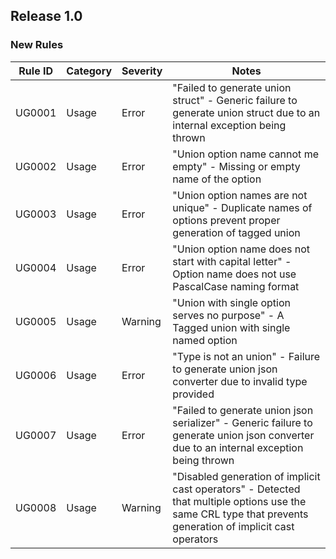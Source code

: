 ﻿
## Release 1.0

### New Rules

Rule ID | Category | Severity | Notes
--------|----------|----------|--------------------
UG0001  |  Usage   |  Error   | "Failed to generate union struct" - Generic failure to generate union struct due to an internal exception being thrown
UG0002  |  Usage   |  Error   | "Union option name cannot me empty" - Missing or empty name of the option
UG0003  |  Usage   |  Error   | "Union option names are not unique" - Duplicate names of options prevent proper generation of tagged union
UG0004  |  Usage   |  Error   | "Union option name does not start with capital letter" - Option name does not use PascalCase naming format
UG0005  |  Usage   |  Warning | "Union with single option serves no purpose" - A Tagged union with single named option
UG0006  |  Usage   |  Error   | "Type is not an union" - Failure to generate union json converter due to invalid type provided
UG0007  |  Usage   |  Error   | "Failed to generate union json serializer" - Generic failure to generate union json converter due to an internal exception being thrown
UG0008  |  Usage   |  Warning | "Disabled generation of implicit cast operators" - Detected that multiple options use the same CRL type that prevents generation of implicit cast operators